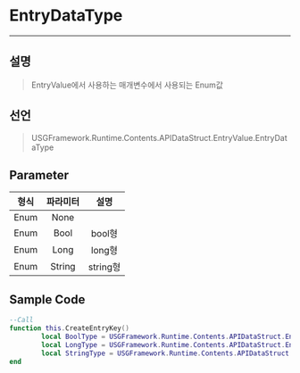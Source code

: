 # EntryDataType
---
## 설명
> EntryValue에서 사용하는 매개변수에서 사용되는 Enum값

## 선언
>  USGFramework.Runtime.Contents.APIDataStruct.EntryValue.EntryDataType  

## Parameter
| **형식** | **파라미터** | **설명**  |
|:------:|:--------:|:-------:|
|  Enum  |   None   |         |
|  Enum  |   Bool   |  bool형  |
|  Enum  |   Long   |  long형  |
|  Enum  |  String  | string형 |

## Sample Code

```lua
--Call
function this.CreateEntryKey()
        local BoolType = USGFramework.Runtime.Contents.APIDataStruct.EntryValue.EntryDataType.Bool
        local LongType = USGFramework.Runtime.Contents.APIDataStruct.EntryValue.EntryDataType.Long
        local StringType = USGFramework.Runtime.Contents.APIDataStruct.EntryValue.EntryDataType.String
end
```

